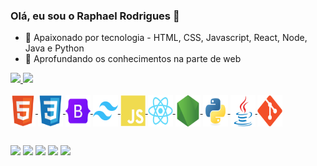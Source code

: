 ### Olá, eu sou o Raphael Rodrigues 👋

- 🔭 Apaixonado por tecnologia - HTML, CSS, Javascript, React, Node, Java e Python
- 🌱 Aprofundando os conhecimentos na parte de web

 <div>
  <a href="https://github.com/rapharodrigues04">
  <img height="180em" src="https://github-readme-stats.vercel.app/api?username=rapharodrigues04&show_icons=true&theme=dark&include_all_commits=true&count_private=true"/>
  <img height="180em" src="https://github-readme-stats.vercel.app/api/top-langs/?username=rapharodrigues04&layout=compact&langs_count=7&theme=dark"/>
</div>
  
  <div style="display: inline_block"><br>
  <img align="center" alt="Raphael-HTML" height="50" width="40" src="https://raw.githubusercontent.com/devicons/devicon/master/icons/html5/html5-original.svg">
  <img align="center" alt="Raphael-CSS" height="50" width="40" src="https://raw.githubusercontent.com/devicons/devicon/master/icons/css3/css3-original.svg">
  <img align="center" alt="Raphael-Bootstrap" height="50" width="40" src="https://raw.githubusercontent.com/devicons/devicon/master/icons/bootstrap/bootstrap-original.svg">
  <img align="center" alt="Raphael-tailwind" height="50" width="40" src="https://github.com/devicons/devicon/blob/2ae2a900d2f041da66e950e4d48052658d850630/icons/tailwindcss/tailwindcss-plain.svg">
  <img align="center" alt="Raphael-Js" height="50" width="40" src="https://raw.githubusercontent.com/devicons/devicon/master/icons/javascript/javascript-plain.svg">
  <img align="center" alt="Raphael-React" height="50" width="40" src="https://raw.githubusercontent.com/devicons/devicon/master/icons/react/react-original.svg">
  <img align="center" alt="Raphael-node" height="50" width="40" src="https://github.com/devicons/devicon/blob/2ae2a900d2f041da66e950e4d48052658d850630/icons/nodejs/nodejs-original.svg">   
  <img align="center" alt="Raphael-Python" height="50" width="40" src="https://raw.githubusercontent.com/devicons/devicon/master/icons/python/python-original.svg">
  <img align="center" alt="Raphael-Java" height="50" width="40" src="https://raw.githubusercontent.com/devicons/devicon/master/icons/java/java-original.svg"> 
  <img align="center" alt="Raphael-Git" height="50" width="40" src="https://raw.githubusercontent.com/devicons/devicon/master/icons/git/git-original.svg">
</div>
  
##
  
<div>
  <a href="https://www.linkedin.com/in/rapharodrigues01" target="_blank"><img src="https://img.shields.io/badge/-LinkedIn-%230077B5?style=for-the-badge&logo=linkedin&logoColor=white" target="_blank"></a>
  <a href = "mailto:rapha.rodrigues04@gmail.com"><img src="https://img.shields.io/badge/-Gmail-%23333?style=for-the-badge&logo=gmail&logoColor=white" target="_blank"></a>
   <a href = "https://web.whatsapp.com/send?phone=5581999641360"><img src="https://img.shields.io/badge/WhatsApp-25D366?style=for-the-badge&logo=whatsapp&logoColor=white" target="_blank"></a>
  <a href="https://instagram.com/raphaelrodriguespe" target="_blank"><img src="https://img.shields.io/badge/-Instagram-%23E4405F?style=for-the-badge&logo=instagram&logoColor=white" target="_blank"></a>
  <a href="https://www.facebook.com/raphael.rodrigues.1806/" target="_blank"><img src="https://img.shields.io/badge/-Facebook-%230077B5?style=for-the-badge&logo=facebook&logoColor=white" target="_blank"></a>    
 
 ##
 
</div>

